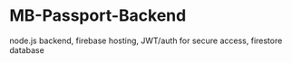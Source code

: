 # MB-Passport-Backend
node.js backend, firebase hosting, JWT/auth for secure access, firestore database
